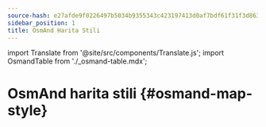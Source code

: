 ```yaml
---
source-hash: e27afde9f0226497b5034b9355343c423197413d0af7bdf61f31f3d86311f7e5
sidebar_position: 1
title: OsmAnd Harita Stili
---
```

import Translate from '@site/src/components/Translate.js';
import OsmandTable from './_osmand-table.mdx';

# OsmAnd harita stili {#osmand-map-style}
<Translate android="yes" id="default_render_descr" />

<OsmandTable/>
